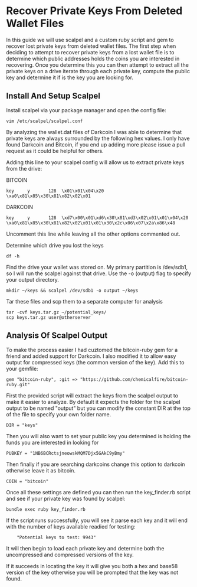 Recover Private Keys From Deleted Wallet Files
====================

In this guide we will use scalpel and a custom ruby script and gem to recover lost private keys from deleted wallet files. The first step when deciding to attempt to recover private keys from a lost wallet file is to determine which public addresses holds the coins you are interested in recovering. Once you determine this you can then attempt to extract all the private keys on a drive iterate through each private key, compute the public key and determine it if is the key you are looking for.

Install And Setup Scalpel
---------------------

Install scalpel via your package manager and open the config file:

    vim /etc/scalpel/scalpel.conf

By analyzing the wallet.dat files of Darkcoin I was able to determine that private keys are always surrounded by the following hex values. I only have found Darkcoin and Bitcoin, if you end up adding more please issue a pull request as it could be helpful for others.

Adding this line to your scalpel config will allow us to extract private keys from the drive:

BITCOIN

    key     y       128  \x01\x01\x04\x20                   \xa0\x81\x85\x30\x81\x82\x02\x01                 

DARKCOIN

    key     y       128  \xd7\x00\x01\xd6\x30\x81\xd3\x02\x01\x01\x04\x20                   \xa0\x81\x85\x30\x81\x82\x02\x01\x01\x30\x2c\x06\x07\x2a\x86\x48

Uncomment this line while leaving all the other options commented out. 

Determine which drive you lost the keys 

    df -h 

Find the drive your wallet was stored on. My primary partition is /dev/sdb1, so I will run the scalpel against that drive. Use the -o (output) flag to specify your output directory.

    mkdir ~/keys && scalpel /dev/sdb1 -o output ~/keys

Tar these files and scp them to a separate computer for analysis

    tar -cvf keys.tar.gz ~/potential_keys/
    scp keys.tar.gz user@otherserver

Analysis Of Scalpel Output
---------------------

To make the process easier I had cuztomed the bitcoin-ruby gem for a friend and added support for Darkcoin. I also modified it to allow easy output for compressed keys (the common version of the key). Add this to your gemfile:

    gem "bitcoin-ruby", :git => "https://github.com/chemicalfire/bitcoin-ruby.git"

First the provided script will extract the keys from the scalpel output to make it easier to analyze. By default it expects the folder for the scalpel output to be named "output" but you can modify the constant DIR at the top of the file to specify your own folder name. 

    DIR = "keys"

Then you will also want to set your public key you determined is holding the funds you are interested in looking for

    PUBKEY = "1NB6BCRctsjneowskMQM7Djx5GAkC9yBmy"

Then finally if you are searching darkcoins change this option to darkcoin otherwise leave it as bitcoin.

    COIN = "bitcoin"

Once all these settings are defined you can then run the key_finder.rb script and see if your private key was found by scalpel:

    bundle exec ruby key_finder.rb

If the script runs successfully, you will see it parse each key and it will end with the number of keys available readied for testing:

		"Potential keys to test: 9943"

It will then begin to load each private key and determine both the uncompressed and compressed versions of the key. 

If it succeeds in locating the key it will give you both a hex and base58 version of the key otherwise you will be prompted that the key was not found. 


